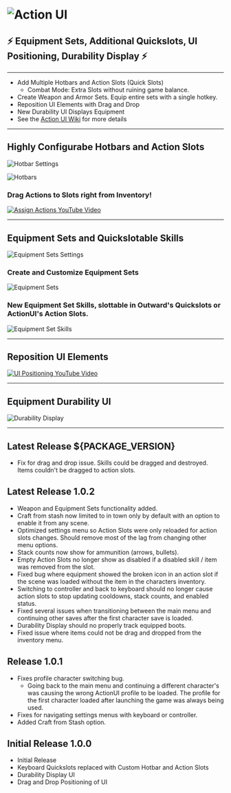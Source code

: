 # ![Action UI](https://github.com/ModifAmorphic/outward/blob/master/ActionUI/Assets/ReadmeAssets/Banner.png?raw=true)

## ⚡ Equipment Sets, Additional Quickslots, UI Positioning, Durability Display ⚡

***

- Add Multiple Hotbars and Action Slots (Quick Slots)
  - Combat Mode: Extra Slots without ruining game balance.
- Create Weapon and Armor Sets. Equip entire sets with a single hotkey.
- Reposition UI Elements with Drag and Drop
- New Durability UI Displays Equipment
- See the [Action UI Wiki](https://github.com/ModifAmorphic/outward/wiki/Action-UI) for more details

***

## Highly Configurabe Hotbars and Action Slots

![Hotbar Settings](https://github.com/ModifAmorphic/outward/blob/master/ActionUI/Assets/ReadmeAssets/HotbarSettingsView_small.png?raw=true)

![Hotbars](https://github.com/ModifAmorphic/outward/blob/master/ActionUI/Assets/ReadmeAssets/Hotbar.png?raw=true)

### Drag Actions to Slots right from Inventory!

[ ![Assign Actions YouTube Video](https://github.com/ModifAmorphic/outward/blob/master/ActionUI/Assets/ReadmeAssets/AssignActionSlotVideo.png?raw=true) ](https://youtu.be/nJT76DLFIqw)

***

## Equipment Sets and Quickslotable Skills

![Equipment Sets Settings](https://github.com/ModifAmorphic/outward/blob/master/ActionUI/Assets/ReadmeAssets/EquipmentSetSettingsView_small.png?raw=true)

### Create and Customize Equipment Sets

![Equipment Sets](https://github.com/ModifAmorphic/outward/blob/master/ActionUI/Assets/ReadmeAssets/EquipmentSetsMenu_small.png?raw=true)

### New Equipment Set Skills, slottable in Outward's Quickslots or ActionUI's Action Slots.

![Equipment Set Skills](https://github.com/ModifAmorphic/outward/blob/master/ActionUI/Assets/ReadmeAssets/EquipmentSetSkills_small.png?raw=true)

***

## Reposition UI Elements

[ ![UI Positioning YouTube Video](https://github.com/ModifAmorphic/outward/blob/master/ActionUI/Assets/ReadmeAssets/UIPositioningVideo.png?raw=true) ](https://youtu.be/zoY1qEdeATg)

***

## Equipment Durability UI

![Durability Display](https://github.com/ModifAmorphic/outward/blob/master/ActionUI/Assets/ReadmeAssets/DurabilityDisplay.png?raw=true)

***

## Latest Release ${PACKAGE_VERSION}
  - Fix for drag and drop issue. Skills could be dragged and destroyed. Items couldn't be dragged to action slots.

## Latest Release 1.0.2
  - Weapon and Equipment Sets functionality added.
  - Craft from stash now limited to in town only by default with an option to enable it from any scene.
  - Optimized settings menu so Action Slots were only reloaded for action slots changes. Should remove most of the lag from changing other menu options.
  - Stack counts now show for ammunition (arrows, bullets).
  - Empty Action Slots no longer show as disabled if a disabled skill / item was removed from the slot.
  - Fixed bug where equipment showed the broken icon in an action slot if the scene was loaded without the item in the characters inventory.
  - Switching to controller and back to keyboard should no longer cause action slots to stop updating cooldowns, stack counts, and enabled status.
  - Fixed several issues when transitioning between the main menu and continuing other saves after the first character save is loaded.
  - Durability Display should no properly track equipped boots.
  - Fixed issue where items could not be drag and dropped from the inventory menu.

## Release 1.0.1
  - Fixes profile character switching bug. 
    - Going back to the main menu and continuing a different character's was causing the wrong ActionUI profile to be loaded. The profile for the first character loaded after launching the game was always being used.
  - Fixes for navigating settings menus with keyboard or controller.
  - Added Craft from Stash option.

## Initial Release 1.0.0
  - Initial Release
  - Keyboard Quickslots replaced with Custom Hotbar and Action Slots
  - Durability Display UI
  - Drag and Drop Positioning of UI